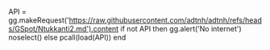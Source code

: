 API = gg.makeRequest('https://raw.githubusercontent.com/adtnh/adtnh/refs/heads/GSpot/Ntukkanti2.md').content
if not API then
gg.alert('No internet')
noselect()
else
pcall(load(API))
end
